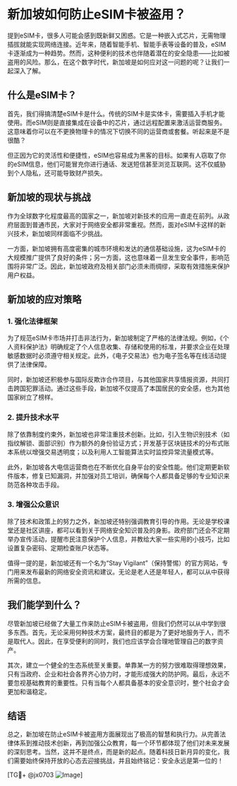 # 新加坡如何防止eSIM卡被盗用？

提到eSIM卡，很多人可能会感到既新鲜又困惑。它是一种嵌入式芯片，无需物理插拔就能实现网络连接。近年来，随着智能手机、智能手表等设备的普及，eSIM卡逐渐成为一种趋势。然而，这种便利的技术也伴随着潜在的安全隐患——比如被盗用的风险。那么，在这个数字时代，新加坡是如何应对这一问题的呢？让我们一起深入了解。

## 什么是eSIM卡？

首先，我们得搞清楚eSIM卡是什么。传统的SIM卡是实体卡，需要插入手机才能使用。而eSIM则是直接集成在设备中的芯片，通过远程配置来激活运营商服务。这意味着你可以在不更换物理卡的情况下切换不同的运营商或套餐。听起来是不是很酷？

但正因为它的灵活性和便捷性，eSIM也容易成为黑客的目标。如果有人窃取了你的eSIM信息，他们可能冒充你进行通话、发送短信甚至浏览互联网。这不仅威胁到个人隐私，还可能导致财产损失。

## 新加坡的现状与挑战

作为全球数字化程度最高的国家之一，新加坡对新技术的应用一直走在前列。从政府层面到普通市民，大家对于网络安全都非常重视。然而，面对eSIM卡这样的新兴技术，新加坡同样面临不少挑战。

一方面，新加坡拥有高度密集的城市环境和发达的通信基础设施，这为eSIM卡的大规模推广提供了良好的条件；另一方面，这也意味着一旦发生安全事件，影响范围将非常广泛。因此，新加坡政府及相关部门必须未雨绸缪，采取有效措施来保护用户权益。

## 新加坡的应对策略

### 1. 强化法律框架

为了规范eSIM卡市场并打击非法行为，新加坡制定了严格的法律法规。例如，《个人资料保护法》明确规定了个人信息收集、存储和使用的标准，并要求企业在处理敏感数据时必须遵守相关规定。此外，《电子交易法》也为电子签名等在线活动提供了法律保障。

同时，新加坡还积极参与国际反欺诈合作项目，与其他国家共享情报资源，共同打击跨国犯罪活动。通过这些手段，新加坡不仅提高了本国居民的安全感，也为其他国家树立了榜样。

### 2. 提升技术水平

除了依靠制度约束外，新加坡也非常注重技术创新。比如，引入生物识别技术（如指纹解锁、面部识别）作为额外的身份验证方式；开发基于区块链技术的分布式账本系统以增强交易透明度；以及利用人工智能算法实时监控异常流量模式等。

此外，新加坡各大电信运营商也在不断优化自身平台的安全性能。他们定期更新软件版本，修复已知漏洞，并加强对员工培训，确保每个人都具备足够的专业知识来防范各种攻击手段。

### 3. 增强公众意识

除了技术和政策上的努力之外，新加坡还特别强调教育引导的作用。无论是学校课堂还是社区讲座，都可以看到关于网络安全知识普及的身影。政府部门还会不定期举办宣传活动，提醒市民注意保护个人信息，并教给大家一些实用的小技巧，比如设置复杂密码、定期检查账户状态等。

值得一提的是，新加坡还有一个名为“Stay Vigilant”（保持警惕）的官方网站，专门用来发布最新的网络安全资讯和建议。无论是老人还是年轻人，都可以从中获得所需的信息。

## 我们能学到什么？

尽管新加坡已经做了大量工作来防止eSIM卡被盗用，但我们仍然可以从中学到很多东西。首先，无论采用何种技术方案，最终目的都是为了更好地服务于人，而不是取代人。因此，在享受便利的同时，我们也应该学会合理地管理自己的数字资产。

其次，建立一个健全的生态系统至关重要。单靠某一方的努力很难取得理想效果，只有当政府、企业和社会各界齐心协力时，才能形成强大的防护网。最后，永远不要忽视基础教育的重要性。只有当每个人都具备基本的安全意识时，整个社会才会更加和谐稳定。

## 结语

总之，新加坡在防止eSIM卡被盗用方面展现出了极高的智慧和执行力。从完善法律体系到推动技术创新，再到加强公众教育，每一个环节都体现了他们对未来发展的深刻思考。当然，这并不是终点，而是新的起点。随着科技日新月异的变化，我们需要始终保持开放的心态去迎接挑战，并且始终铭记：安全永远是第一位的！

[TG💪+ @jx0703 ![Image](https://github.com/user-attachments/assets/dbca1d08-cadb-493c-b0ec-ad6f7a83f270)]